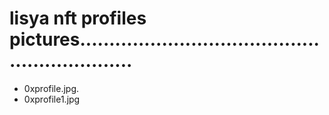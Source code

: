 # lisya nft profiles pictures..............................................................
- 0xprofile.jpg.
- 0xprofile1.jpg
